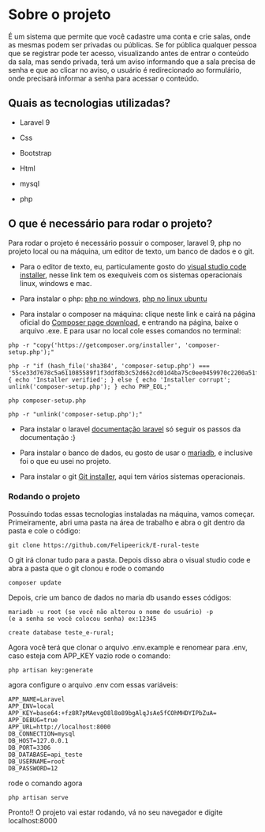 # Sobre o projeto

É um sistema que permite que você cadastre uma conta e crie salas, onde as mesmas podem ser privadas ou públicas. Se for pública qualquer pessoa que se registrar pode ter acesso, visualizando antes de entrar o conteúdo da sala, mas sendo privada, terá um aviso informando que a sala precisa de senha e que ao clicar no aviso, o usuário é redirecionado ao formulário, onde precisará informar a senha para acessar o conteúdo.

## Quais as tecnologias utilizadas?

- Laravel 9

- Css

- Bootstrap

- Html

- mysql

- php

## O que é necessário para rodar o projeto?

Para rodar o projeto é necessário possuir o composer, laravel 9, php no projeto local ou na máquina, um editor de texto, um banco de dados e o git. 

- Para o editor de texto, eu, particulamente gosto do [visual studio code installer](https://code.visualstudio.com/Download), nesse link tem os exequíveis com os sistemas operacionais linux, windows e mac.

- Para instalar o php: [php no windows](https://www.youtube.com/watch?v=KwEilZK5d04), [php no linux ubuntu](https://www.youtube.com/watch?v=csrc12y5zPk)

- Para instalar o composer na máquina: clique neste link e cairá na página oficial do [Composer page download](https://getcomposer.org/download/), e entrando na página, baixe o arquivo .exe. E para usar no local cole esses comandos no terminal:

```
php -r "copy('https://getcomposer.org/installer', 'composer-setup.php');"

php -r "if (hash_file('sha384', 'composer-setup.php') === '55ce33d7678c5a611085589f1f3ddf8b3c52d662cd01d4ba75c0ee0459970c2200a51f492d557530c71c15d8dba01eae') { echo 'Installer verified'; } else { echo 'Installer corrupt'; unlink('composer-setup.php'); } echo PHP_EOL;"

php composer-setup.php

php -r "unlink('composer-setup.php');"
```

- Para instalar o laravel [documentação laravel](https://laravel.com/docs/9.x/installation) só seguir os passos da documentação :}

- Para instalar o banco de dados, eu gosto de usar o [mariadb](https://mariadb.org/download/?t=mariadb&p=mariadb&r=10.11.0&os=windows&cpu=x86_64&pkg=msi&m=fder), e inclusive foi o que eu usei no projeto.

- Para instalar o git [Git installer](https://git-scm.com/downloads), aqui tem vários sistemas operacionais.

### Rodando o projeto

Possuindo todas essas tecnologias instaladas na máquina, vamos começar. Primeiramente, abri uma pasta na área de trabalho e abra o git dentro da pasta e cole o código:

```
git clone https://github.com/Felipeerick/E-rural-teste
```

O git irá clonar tudo para a pasta. Depois disso abra o visual studio code e abra a pasta que o git clonou e rode o comando 
```
composer update
```
Depois, crie um banco de dados no maria db usando esses códigos:

```
mariadb -u root (se você não alterou o nome do usuário) -p
(e a senha se você colocou senha) ex:12345

create database teste_e-rural;
```

Agora você terá que clonar o arquivo .env.example e renomear para .env, caso esteja com APP_KEY vazio rode o comando:

```
php artisan key:generate
```

agora configure o arquivo .env com essas variáveis:
```
APP_NAME=Laravel
APP_ENV=local
APP_KEY=base64:+fz8R7pMAevgO8l8o89bgAlqJsAe5fCOhMHDYIPbZuA=
APP_DEBUG=true
APP_URL=http://localhost:8000
DB_CONNECTION=mysql
DB_HOST=127.0.0.1
DB_PORT=3306
DB_DATABASE=api_teste
DB_USERNAME=root
DB_PASSWORD=12
```
rode o comando agora 
```
php artisan serve
```

Pronto!! O projeto vai estar rodando, vá no seu navegador e digite localhost:8000
